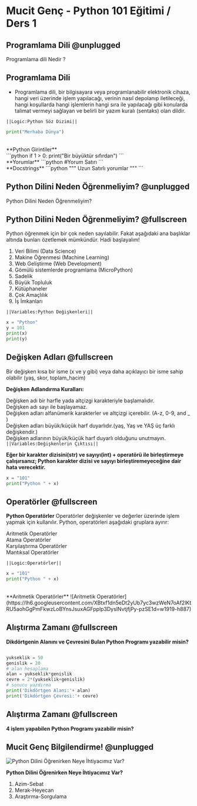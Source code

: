 # Mucit Genç - Python 101 Eğitimi / Ders 1



##  Programlama Dili @unplugged 

Programlama dili Nedir ?


##  Programlama Dili  

* Programlama dili, bir bilgisayara veya programlanabilir elektronik cihaza, 
hangi veri üzerinde işlem yapılacağı,
verinin nasıl depolanıp iletileceği, 
hangi koşullarda hangi işlemlerin hangi sıra ile yapılacağı 
gibi konularda talimat vermeyi sağlayan ve belirli bir yazım kuralı (sentaks) olan dildir.

``||Logic:Python Söz Dizimi||``

```python
print("Merhaba Dünya")
```
<br>
**Python Girintiler**
<br>
```python
if 1 > 0:
  print("Bir büyüktür sıfırdan")
```
<br>
**Yorumlar**
```python
#Yorum Satırı
```
<br>
**Docstrings**
```python
"""
Uzun Satırlı
yorumlar
"""
```


##  Python Dilini Neden Öğrenmeliyim? @unplugged 

Python Dilini Neden Öğrenmeliyim?

## Python Dilini Neden Öğrenmeliyim? @fullscreen

Python öğrenmek için bir çok neden sayılabilir. Fakat aşağıdaki ana başlıklar altında bunları özetlemek mümkündür. Hadi başlayalım!

1. Veri Bilimi (Data Science)
2. Makine Öğrenmesi (Machine Learning)
3. Web Geliştirme (Web Development)
4. Gömülü sistemlerde programlama (MicroPython)
5. Sadelik
6. Büyük Topluluk
7. Kütüphaneler
8. Çok Amaçlılık
9. İş İmkanları


``||Variables:Python Değişkenleri||``

```python
x = "Python"
y = 101
print(x)
print(y)
```

## Değişken Adları @fullscreen

Bir değişken kısa bir isme (x ve y gibi) veya daha açıklayıcı bir isme sahip olabilir (yaş, skor, toplam_hacim)

**Değişken Adlandırma Kuralları:**

Değişken adı bir harfle yada altçizgi karakteriyle başlamalıdır.<br>
Değişken adı sayı ile başlayamaz.<br>
Değişken adları alfanümerik karakterler ve altçizgi içerebilir. (A-z, 0-9, and _ )<br>
Değişken adları büyük/küçük harf duyarlıdır.(yaş, Yaş ve YAŞ üç farklı değişkendir.)<br>
Değişken adlarının büyük/küçük harf duyarlı olduğunu unutmayın.<br>
``||Variables:Değişkenlerin Çıktısı||``

**Eğer bir karakter dizisini(str) ve sayıyı(int) + operatörü ile birleştirmeye çalışırsanız; Python karakter dizisi ve sayıyı birleştiremeyeceğine dair hata verecektir.**


```python
x = "101"
print("Python " + x)
```

## Operatörler @fullscreen

**Python Operatörler**
Operatörler değişkenler ve değerler üzerinde işlem yapmak için kullanılır. Python, operatörleri aşağıdaki gruplara ayırır:

Aritmetik Operatörler<br>
Atama Operatörler<br>
Karşılaştırma Operatörler<br>
Mantıksal Operatörler<br>


``||Logic:Operatörler||``

```python
x = "101"
print("Python " + x)
```
<br>
**Aritmetik Operatörler**
![Aritmetik Operatörler](https://lh6.googleusercontent.com/XBtxf1dn5eDt2yUb7yc3wzWeN7oAf2lKtRU5aohGgPmFkwzLoBYnsJsuxAGFpplp3DyslNvtjfjPy-pzSE1d=w1919-h887)




## Alıştırma Zamanı @fullscreen

**Dikdörtgenin Alanını ve Çevresini Bulan Python Programı yazabilir misin?**


```python

yukseklik = 50
genislik = 20
# alan hesaplama
alan = yukseklik*genislik
cevre = 2*(yukseklik+genislik)
# sonucu yazdırma
print('Dikdörtgen Alanı:'+ alan)
print('Dikdörtgen Çevresi:'+ cevre)


```


## Alıştırma Zamanı @fullscreen

**4 işlem yapabilen Python Programı yazabilir misin?**



## Mucit Genç Bilgilendirme! @unplugged  

![Python Dilini Öğrenirken Neye İhtiyacımız Var?](/static/mb/projects/a4-motion.png)

**Python Dilini Öğrenirken Neye İhtiyacımız Var?**

1. Azim-Sebat
2. Merak-Heyecan
3. Araştırma-Sorgulama
